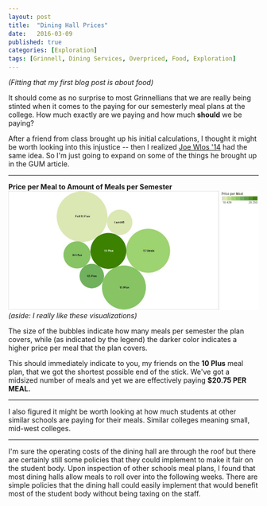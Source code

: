 ```yaml
---
layout: post
title:  "Dining Hall Prices"
date:   2016-03-09
published: true
categories: [Exploration]
tags: [Grinnell, Dining Services, Overpriced, Food, Exploration]
---
```

<i>(Fitting that my first blog post is about food)</i>

It should come as no surprise to most Grinnellians that we are really being
stinted when it comes to the paying for our semesterly meal plans at the college.
How much exactly are we paying and how much **should** we be paying?

After a friend from class brought up his initial calculations, I thought it
might be worth looking into this injustice -- then I realized
[Joe Wlos '14]({%http://gumag.net/dont-choose-your-dining-plan-yet/%}) had the same idea. So I'm just going to expand on some of the
things he brought up in the GUM article.

****

**Price per Meal to Amount of Meals per Semester**
![](/assets/dhallmealvprice.jpg)
*(aside: I really like these visualizations)*

The size of the bubbles indicate how many meals per semester the plan covers, while (as indicated by the legend) the darker color indicates a higher price per meal that the plan covers.

This should immediately indicate to you, my friends on the **10 Plus** meal plan, that we got the shortest possible end of the stick. We've got a midsized number of meals and yet we are effectively paying **$20.75 PER MEAL.**

****

I also figured it might be worth looking at how much students at other similar schools are paying for their meals. Similar colleges meaning small, mid-west colleges.

****


I'm sure the operating costs of the dining hall are through the roof but there
are certainly still some policies that they could implement to make it fair on
the student body. Upon inspection of other schools meal plans, I found that
most dining halls allow meals to roll over into the following weeks.
There are simple policies that the dining hall could easily implement that
would benefit most of the student body without being taxing on the staff.
